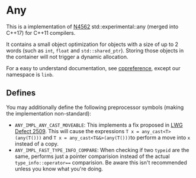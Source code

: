 # Any

This is a implementation of [N4562](http://www.open-std.org/jtc1/sc22/wg21/docs/papers/2015/n4562.html) std::experimental::any (merged into C++17) for C++11 compilers.

It contains a small object optimization for objects with a size of up to 2 words (such as  `int`, `float` and `std::shared_ptr`). Storing those objects in the container will not trigger a dynamic allocation.

For a easy to understand documentation, see [cppreference](http://en.cppreference.com/w/cpp/experimental/any), except our namespace is `linb`.

## Defines

You may additionally define the following preprocessor symbols (making the implementation non-standard):

  + `ANY_IMPL_ANY_CAST_MOVEABLE`: This implements a fix proposed in [LWG Defect 2509](https://cplusplus.github.io/LWG/lwg-active.html#2509). This will cause the expressions `T x = any_cast<T>(any(T()))` and `T x = any_cast<T&&>(any(T()))`to perform a move into `x` instead of a copy.
  + `ANY_IMPL_FAST_TYPE_INFO_COMPARE`: When checking if two `typeid` are the same, performs just a pointer comparision instead of the actual `type_info::operator==` comparision. Be aware this isn't recommended unless you know what you're doing.

